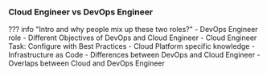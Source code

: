 ### Cloud Engineer vs DevOps Engineer
??? info "Intro and why people mix up these two roles?"
    - DevOps Engineer role
    - Different Objectives of DevOps and Cloud Engineer
    - Cloud Engineer Task: Configure with Best Practices
    - Cloud Platform specific knowledge
    - Infrastructure as Code
    - Differences between DevOps and Cloud Engineer
    - Overlaps between Cloud and DevOps Engineer
